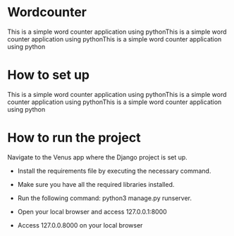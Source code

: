 # Wordcounter

This is a simple word counter application using pythonThis is a simple word counter application using pythonThis is a simple word counter application using python

# How to set up

This is a simple word counter application using pythonThis is a simple word counter application using pythonThis is a simple word counter application using python

# How to run the project

Navigate to the Venus app where the Django project is set up.

 - Install the requirements file by executing the necessary command.

 - Make sure you have all the required libraries installed.

 - Run the following command: python3 manage.py runserver.
   
 - Open your local browser and access 127.0.0.1:8000
   
 - Access 127.0.0.8000 on your local browser

          
